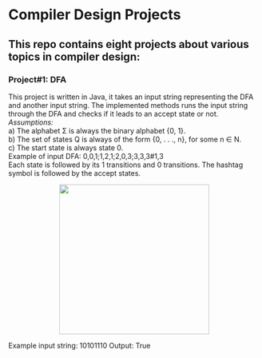 # **Compiler Design Projects** 
## **This repo contains eight projects about various topics in compiler design:**
### **Project#1: DFA**
This project is written in Java, it takes an input string representing the DFA and another input string. The implemented methods runs the input string through the DFA and checks if it leads to an accept state or not.  
*Assumptions:*  
a) The alphabet Σ is always the binary alphabet {0, 1}.  
b) The set of states Q is always of the form {0, . . ., n}, for some n ∈ N.  
c) The start state is always state 0.  
Example of input DFA: 0,0,1;1,2,1;2,0,3;3,3,3#1,3  
Each state is followed by its 1 transitions and 0 transitions. The hashtag symbol is followed by the accept states.  
<p align="center">
  <img src="https://i.ibb.co/HPscSK0/Capture.jpg" width="300" >
</p>
Example input string: 10101110   
Output: True     
